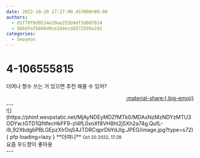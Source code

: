 ```yaml
---
date: 2022-10-20 17:27:00.457000+09:00
authors:
  - d1f79f0d9524e29ae255b9df3d007814
  - 56bdfafb606d9ce1b4ecdd572595e242
categories:
  - Seoyeon
---
```


# 4-106555815

<div class="post-container" markdown="1">
<div class="content-container md-sidebar__scrollwrap" markdown="1">

더여나 향수 쓰는 거 있으면 추천 해줄 수 있어?

</div>
</div>

<div style="text-align: right;" markdown="1">
<a href="https://weverse.io/fromis9/fanpost/4-106555815" style="text-align: right;">:material-share:{.big-emoji}</a>
</div>
---

<div class="comments-container md-sidebar__scrollwrap" markdown="1">
<div class="comment" markdown="1">
<div class='id-container' markdown="1">
![](https://phinf.wevpstatic.net/MjAyNDEyMDZfMTk0/MDAxNzMzNDYzMTU3ODYw.tGTD1QfitfecHkFF9-zI4fL0xnXf8VH8ht2j5Xh2a74g.QufL-i9_92XbdgbPBLGEpzXIrDqS4JTDRCqprDbYdJIg.JPEG/image.jpg?type=s72){ pfp loading=lazy }
**<span class="artist">더여니</span>** <small>Oct 20 2022, 17:28</small><br>
</div>
<div class='comment-body' markdown="1">
요즘 우드향이 좋아용
</div>
</div>
</div>
---
